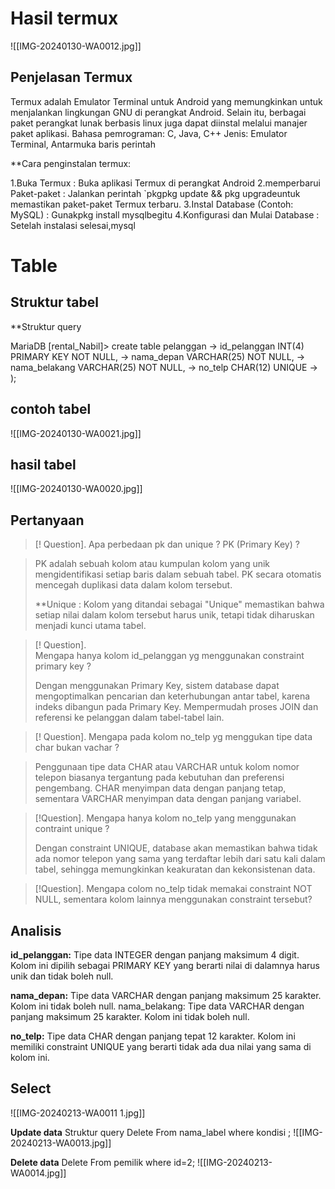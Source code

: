 # Hasil termux

![[IMG-20240130-WA0012.jpg]]
## Penjelasan Termux


Termux adalah Emulator Terminal untuk Android yang memungkinkan untuk menjalankan lingkungan GNU di perangkat Android. Selain itu, berbagai paket perangkat lunak berbasis linux juga dapat diinstal melalui manajer paket aplikasi.
Bahasa pemrograman: C, Java, C++
Jenis: Emulator Terminal, Antarmuka baris perintah

**Cara penginstalan termux:

1.Buka Termux :                                   Buka aplikasi Termux di                    perangkat Android 
2.memperbarui Paket-paket :             Jalankan perintah `pkgpkg       update && pkg upgradeuntuk     memastikan paket-paket Termux  terbaru.
3.Instal Database (Contoh: MySQL) : Gunakpkg install mysqlbegitu
4.Konfigurasi dan Mulai Database : Setelah instalasi selesai,mysql



# Table

## Struktur tabel
**Struktur query

MariaDB [rental_Nabil]> create table pelanggan
    -> id_pelanggan INT(4) PRIMARY KEY NOT NULL,
    -> nama_depan VARCHAR(25) NOT NULL,
    -> nama_belakang VARCHAR(25) NOT NULL,
    -> no_telp CHAR(12) UNIQUE
    -> );



## contoh tabel


![[IMG-20240130-WA0021.jpg]]


## hasil tabel


![[IMG-20240130-WA0020.jpg]]



## Pertanyaan
> [! Question]. 
>Apa perbedaan pk dan unique ?
  PK (Primary Key) ?

> PK adalah sebuah kolom atau kumpulan kolom yang unik mengidentifikasi setiap baris dalam sebuah tabel.
> PK secara otomatis mencegah duplikasi data dalam kolom tersebut.
> 
> **Unique :
>Kolom yang ditandai sebagai "Unique" memastikan bahwa setiap nilai dalam kolom tersebut harus unik, tetapi tidak diharuskan menjadi kunci utama tabel.
    
> [! Question].    
> Mengapa hanya kolom id_pelanggan yg menggunakan  constraint primary key ?
> 
>Dengan menggunakan Primary Key, sistem database dapat mengoptimalkan pencarian dan keterhubungan antar tabel, karena indeks dibangun pada Primary Key.
>Mempermudah proses JOIN dan referensi ke pelanggan dalam tabel-tabel lain.

> [! Question]. 
> Mengapa pada kolom no_telp yg menggukan tipe data char bukan vachar ?

>Penggunaan tipe data CHAR atau VARCHAR untuk kolom nomor telepon biasanya tergantung pada kebutuhan dan preferensi pengembang. CHAR menyimpan data dengan panjang tetap, sementara VARCHAR menyimpan data dengan panjang variabel.

> [!Question]. 
> Mengapa hanya kolom no_telp yang menggunakan contraint unique ?
> 
>Dengan constraint UNIQUE, database akan memastikan bahwa tidak ada nomor telepon yang sama yang terdaftar lebih dari satu kali dalam tabel, sehingga memungkinkan keakuratan dan kekonsistenan data.

> [!Question]. 
> Mengapa colom no_telp tidak memakai constraint NOT NULL, sementara kolom lainnya menggunakan constraint tersebut?

>


## Analisis

**id_pelanggan:**
Tipe data INTEGER dengan panjang maksimum 4 digit. Kolom ini dipilih sebagai PRIMARY KEY yang berarti nilai di dalamnya harus unik dan tidak boleh null.

**nama_depan:**
Tipe data VARCHAR dengan panjang maksimum 25 karakter. Kolom ini tidak boleh null.
nama_belakang: Tipe data VARCHAR dengan panjang maksimum 25 karakter. Kolom ini tidak boleh null.

**no_telp:**
Tipe data CHAR dengan panjang tepat 12 karakter. Kolom ini memiliki constraint UNIQUE yang berarti tidak ada dua nilai yang sama di kolom ini.




## Select

![[IMG-20240213-WA0011 1.jpg]]

**Update data**
Struktur query 
Delete From nama_label where kondisi ;
![[IMG-20240213-WA0013.jpg]]

**Delete data**
Delete From pemilik where id=2;
![[IMG-20240213-WA0014.jpg]]
